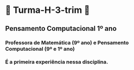 # :star2: Turma-H-3-trim :star2:
## Pensamento Computacional 1º ano
### Professora de Matemática (9º ano) e Pensamento Computacional (9º e 1º ano)
### É a primeira experiência nessa disciplina.

